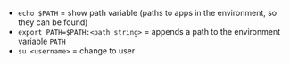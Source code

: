 - `echo $PATH` = show path variable (paths to apps in the environment, so they can be found)
- `export PATH=$PATH:<path string>` = appends a path to the environment variable `PATH`
- `su <username>` = change to user